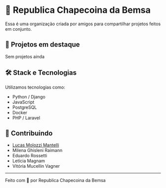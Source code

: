# 🌟 Republica Chapecoina da Bemsa
Essa é uma organização criada por amigos para compartilhar projetos feitos em conjunto.

## 🚀 Projetos em destaque

Sem projetos ainda

## 🛠️ Stack e Tecnologias

Utilizamos tecnologias como:

- Python / Django
- JavaScript
- PostgreSQL
- Docker
- PHP / Laravel

## 🤝 Contribuindo

- [Lucas Molozzi Mantelli](https://github.com/Lucasboina)
- Milena Ghisleni Raimann
- Eduardo Rossetti
- Letícia Magnam
- Vitória Mucellin Vagner

---

Feito com 💙 por Republica Chapecoina da Bemsa
